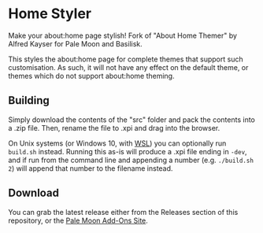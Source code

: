 # Home Styler

Make your about:home page stylish! Fork of "About Home Themer" by Alfred Kayser for Pale Moon and Basilisk.

This styles the about:home page for complete themes that support such customisation. As such, it will not have any effect on the default theme, or themes which do not support about:home theming.

## Building
Simply download the contents of the "src" folder  and pack the contents into a .zip file. Then, rename the file to .xpi and drag into the browser.

On Unix systems (or Windows 10, with [WSL](https://docs.microsoft.com/en-us/windows/wsl/about)) you can optionally run `build.sh` instead. Running this as-is will produce a .xpi file ending in `-dev`, and if run from the command line and appending a number (e.g. `./build.sh 2`) will append that number to the filename instead.

## Download
You can grab the latest release either from the Releases section of this repository, or the [Pale Moon Add-Ons Site](https://addons.palemoon.org/addon/home-styler/).
